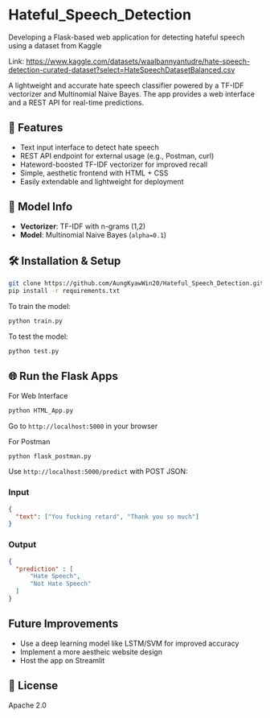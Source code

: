 # Hateful_Speech_Detection
Developing a Flask-based web application for detecting hateful speech using a dataset from Kaggle

Link: https://www.kaggle.com/datasets/waalbannyantudre/hate-speech-detection-curated-dataset?select=HateSpeechDatasetBalanced.csv


A lightweight and accurate hate speech classifier powered by a TF-IDF vectorizer and Multinomial Naive Bayes. The app provides a web interface and a REST API for real-time predictions.

## 🚀 Features

- Text input interface to detect hate speech
- REST API endpoint for external usage (e.g., Postman, curl)
- Hateword-boosted TF-IDF vectorizer for improved recall
- Simple, aesthetic frontend with HTML + CSS
- Easily extendable and lightweight for deployment

## 🧠 Model Info

- **Vectorizer**: TF-IDF with n-grams (1,2)
- **Model**: Multinomial Naive Bayes (`alpha=0.1`)

## 🛠️ Installation & Setup

```bash
git clone https://github.com/AungKyawWin20/Hateful_Speech_Detection.git
pip install -r requirements.txt
```

To train the model:
```bash
python train.py
```

To test the model:
```bash
python test.py
```

## 🌐 Run the Flask Apps

For Web Interface
```bash
python HTML_App.py
```
Go to `http://localhost:5000` in your browser

For Postman
```bash
python flask_postman.py
```
Use `http://localhost:5000/predict` with POST JSON:

### Input

```json
{
  "text": ["You fucking retard", "Thank you so much"]
}
```

### Output

```json
{
  "prediction" : [
      "Hate Speech",
      "Not Hate Speech"
  ]
}
```

## Future Improvements
- Use a deep learning model like LSTM/SVM for improved accuracy
- Implement a more aestheic website design
- Host the app on Streamlit

## 📄 License
Apache 2.0 

